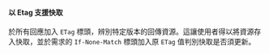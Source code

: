 #### 以 Etag 支援快取

於所有回應加入 `ETag` 標頭，辨別特定版本的回傳資源。這讓使用者得以將資源存入快取，並於需求的 `If-None-Match` 標頭加入原 `ETag` 值判別快取是否須更新。
